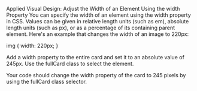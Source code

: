 Applied Visual Design: Adjust the Width of an Element Using the width Property
You can specify the width of an element using the width property in CSS. Values can be given in relative length units (such as em), absolute length units (such as px), or as a percentage of its containing parent element. Here's an example that changes the width of an image to 220px:

img {
  width: 220px;
}

Add a width property to the entire card and set it to an absolute value of 245px. Use the fullCard class to select the element.

Your code should change the width property of the card to 245 pixels by using the fullCard class selector.